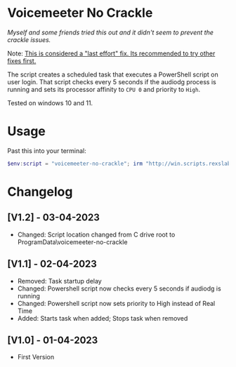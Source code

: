 # Voicemeeter No Crackle

*Myself and some friends tried this out and it didn't seem to prevent the crackle issues.*

Note: [This is considered a "last effort" fix. Its recommended to try other fixes first.](https://www.reddit.com/r/VoiceMeeter/comments/r5322w/comment/hmkrt0n)

The script creates a scheduled task that executes a PowerShell script on user login. That script checks every 5 seconds if the audiodg process is running and sets its processor affinity to `CPU 0` and priority to `High`.

Tested on windows 10 and 11.

# Usage

Past this into your terminal:

```powershell
$env:script = "voicemeeter-no-crackle"; irm "http://win.scripts.rexslab.com/" | iex
```

# Changelog

## [V1.2] - 03-04-2023

-   Changed: Script location changed from C drive root to ProgramData\voicemeeter-no-crackle

## [V1.1] - 02-04-2023

-   Removed: Task startup delay
-   Changed: Powershell script now checks every 5 seconds if audiodg is running
-   Changed: Powershell script now sets priority to High instead of Real Time
-   Added: Starts task when added; Stops task when removed

## [V1.0] - 01-04-2023

-   First Version
